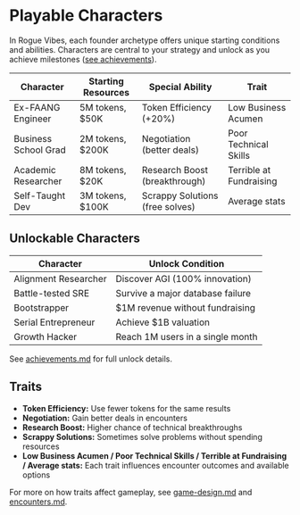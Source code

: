# Playable Characters

In Rogue Vibes, each founder archetype offers unique starting conditions and abilities. Characters are central to your strategy and unlock as you achieve milestones ([see achievements](./achievements.md)).

| Character             | Starting Resources     | Special Ability                | Trait                   |
|----------------------|-----------------------|-------------------------------|-------------------------|
| Ex-FAANG Engineer    | 5M tokens, $50K       | Token Efficiency (+20%)       | Low Business Acumen     |
| Business School Grad | 2M tokens, $200K      | Negotiation (better deals)    | Poor Technical Skills   |
| Academic Researcher  | 8M tokens, $20K       | Research Boost (breakthrough) | Terrible at Fundraising |
| Self-Taught Dev      | 3M tokens, $100K      | Scrappy Solutions (free solves)| Average stats          |

## Unlockable Characters
| Character              | Unlock Condition                        |
|-----------------------|-----------------------------------------|
| Alignment Researcher  | Discover AGI (100% innovation)          |
| Battle-tested SRE     | Survive a major database failure        |
| Bootstrapper          | $1M revenue without fundraising         |
| Serial Entrepreneur   | Achieve $1B valuation                   |
| Growth Hacker         | Reach 1M users in a single month        |

See [achievements.md](./achievements.md) for full unlock details.

## Traits
- **Token Efficiency:** Use fewer tokens for the same results
- **Negotiation:** Gain better deals in encounters
- **Research Boost:** Higher chance of technical breakthroughs
- **Scrappy Solutions:** Sometimes solve problems without spending resources
- **Low Business Acumen / Poor Technical Skills / Terrible at Fundraising / Average stats:** Each trait influences encounter outcomes and available options

For more on how traits affect gameplay, see [game-design.md](./game-design.md) and [encounters.md](./encounters.md).
